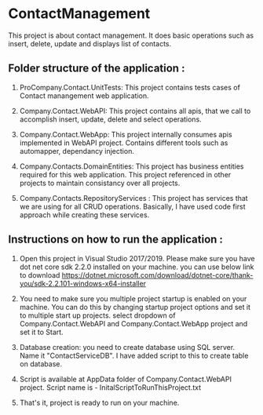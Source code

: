 # ContactManagement
This project is about contact management. It does basic operations such as insert, delete, update and displays list of contacts.

Folder structure of the application :
------------------------------------
1) ProCompany.Contact.UnitTests: This project contains tests cases of Contact manangement web application.

2) Company.Contact.WebAPI: This project contains all apis, that we call to accomplish insert, update, delete and select operations. 

3) Company.Contact.WebApp: This project internally consumes apis implemented in WebAPI project. Contains different tools such as automapper, dependancy injection.

4) Company.Contacts.DomainEntities: This project has business entities required for this web application. This project referenced in other projects to maintain consistancy over all projects.

5) Company.Contacts.RepositoryServices : This project has services that we are using for all CRUD operations. Basically, I have used code first approach while creating these services.

Instructions on how to run the application :
-------------------------------------------
1) Open this project in Visual Studio 2017/2019. Please make sure you have dot net core sdk 2.2.0 installed on your machine. you can use below link to download 
https://dotnet.microsoft.com/download/dotnet-core/thank-you/sdk-2.2.101-windows-x64-installer

2) You need to make sure you multiple project startup is enabled on your machine. You can do this by changing startup project options and set it to multiple start up projects. select dropdown of Company.Contact.WebAPI and Company.Contact.WebApp project and set it to Start.

3) Database creation: you need to create database using SQL server. Name it "ContactServiceDB". I have added script to this to create table on database. 

4) Script is available at AppData folder of Company.Contact.WebAPI project. Script name is - InitalScriptToRunThisProject.txt

5) That's it, project is ready to run on your machine.
